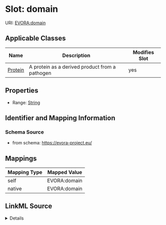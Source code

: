 

# Slot: domain



URI: [EVORA:domain](https://evora-project.eu/domain)



<!-- no inheritance hierarchy -->





## Applicable Classes

| Name | Description | Modifies Slot |
| --- | --- | --- |
| [Protein](Protein.md) | A protein as a derived product from a pathogen |  yes  |







## Properties

* Range: [String](String.md)





## Identifier and Mapping Information







### Schema Source


* from schema: https://evora-project.eu/




## Mappings

| Mapping Type | Mapped Value |
| ---  | ---  |
| self | EVORA:domain |
| native | EVORA:domain |




## LinkML Source

<details>
```yaml
name: domain
from_schema: https://evora-project.eu/
rank: 1000
alias: domain
domain_of:
- Protein
range: string

```
</details>